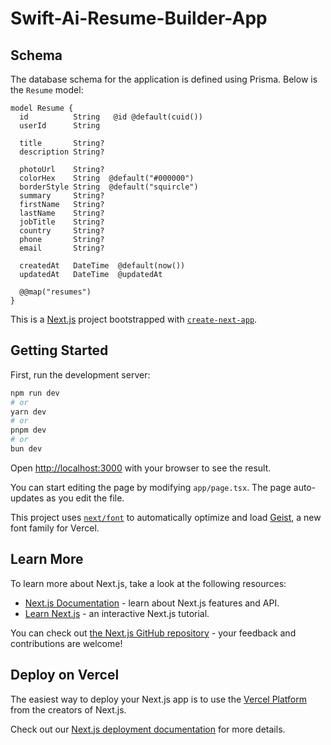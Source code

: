# Swift-Ai-Resume-Builder-App

## Schema

The database schema for the application is defined using Prisma. Below is the `Resume` model:

```prisma
model Resume {
  id          String   @id @default(cuid())
  userId      String

  title       String?
  description String?

  photoUrl    String?
  colorHex    String  @default("#000000")
  borderStyle String  @default("squircle")
  summary     String?
  firstName   String?
  lastName    String?
  jobTitle    String?
  country     String?
  phone       String?
  email       String?

  createdAt   DateTime  @default(now())
  updatedAt   DateTime  @updatedAt

  @@map("resumes")
}
```


This is a [Next.js](https://nextjs.org) project bootstrapped with [`create-next-app`](https://nextjs.org/docs/app/api-reference/cli/create-next-app).

## Getting Started

First, run the development server:

```bash
npm run dev
# or
yarn dev
# or
pnpm dev
# or
bun dev
```

Open [http://localhost:3000](http://localhost:3000) with your browser to see the result.

You can start editing the page by modifying `app/page.tsx`. The page auto-updates as you edit the file.

This project uses [`next/font`](https://nextjs.org/docs/app/building-your-application/optimizing/fonts) to automatically optimize and load [Geist](https://vercel.com/font), a new font family for Vercel.

## Learn More

To learn more about Next.js, take a look at the following resources:

- [Next.js Documentation](https://nextjs.org/docs) - learn about Next.js features and API.
- [Learn Next.js](https://nextjs.org/learn) - an interactive Next.js tutorial.

You can check out [the Next.js GitHub repository](https://github.com/vercel/next.js) - your feedback and contributions are welcome!

## Deploy on Vercel

The easiest way to deploy your Next.js app is to use the [Vercel Platform](https://vercel.com/new?utm_medium=default-template&filter=next.js&utm_source=create-next-app&utm_campaign=create-next-app-readme) from the creators of Next.js.

Check out our [Next.js deployment documentation](https://nextjs.org/docs/app/building-your-application/deploying) for more details.
